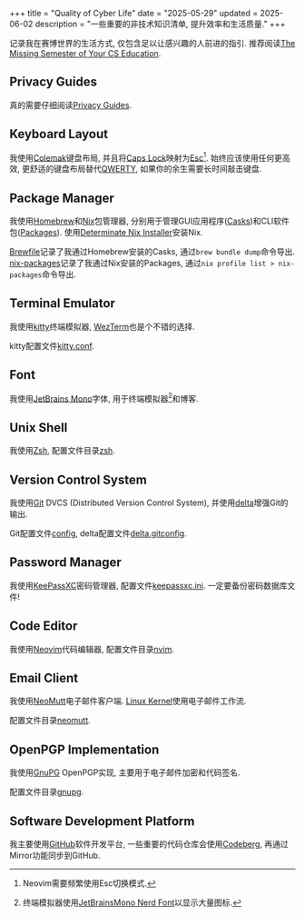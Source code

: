 +++
title = "Quality of Cyber Life"
date = "2025-05-29"
updated = 2025-06-02
description = "一些重要的非技术知识清单, 提升效率和生活质量."
+++

记录我在赛博世界的生活方式, 仅包含足以让感兴趣的人前进的指引. 推荐阅读[The Missing Semester of Your CS Education](https://missing.csail.mit.edu).

## Privacy Guides

真的需要仔细阅读[Privacy Guides](https://privacyguides.org).

## Keyboard Layout

我使用[Colemak](https://colemak.com)键盘布局, 并且将[Caps Lock](https://en.wikipedia.org/wiki/Caps_Lock)映射为[Esc](https://en.wikipedia.org/wiki/Esc_key)[^1]. 始终应该使用任何更高效, 更舒适的键盘布局替代[QWERTY](https://en.wikipedia.org/wiki/QWERTY), 如果你的余生需要长时间敲击键盘.

## Package Manager

我使用[Homebrew](https://brew.sh)和[Nix](https://nixos.org)包管理器, 分别用于管理GUI应用程序([Casks](https://formulae.brew.sh/cask/))和CLI软件包([Packages](https://search.nixos.org/packages)). 使用[Determinate Nix Installer](https://github.com/DeterminateSystems/nix-installer)安装Nix.

[Brewfile](https://github.com/b1nhack/dotfiles/blob/main/Brewfile)记录了我通过Homebrew安装的Casks, 通过`brew bundle dump`命令导出. [nix-packages](https://github.com/b1nhack/dotfiles/blob/main/nix-packages)记录了我通过Nix安装的Packages, 通过`nix profile list > nix-packages`命令导出.

## Terminal Emulator

我使用[kitty](https://sw.kovidgoyal.net/kitty)终端模拟器, [WezTerm](https://wezterm.org)也是个不错的选择.

kitty配置文件[kitty.conf](https://github.com/b1nhack/dotfiles/blob/main/kitty/kitty.conf).

## Font

我使用[JetBrains Mono](https://www.jetbrains.com/lp/mono/)字体, 用于终端模拟器[^2]和博客.

## Unix Shell

我使用[Zsh](https://www.zsh.org), 配置文件目录[zsh](https://github.com/b1nhack/dotfiles/tree/main/zsh).

## Version Control System

我使用[Git](https://git-scm.com) DVCS (Distributed Version Control System), 并使用[delta](https://github.com/dandavison/delta)增强Git的输出.

Git配置文件[config](https://github.com/b1nhack/dotfiles/blob/main/git/config), delta配置文件[delta.gitconfig](https://github.com/b1nhack/dotfiles/blob/main/delta/delta.gitconfig).

## Password Manager

我使用[KeePassXC](https://keepassxc.org)密码管理器, 配置文件[keepassxc.ini](https://github.com/b1nhack/dotfiles/blob/main/keepassxc/keepassxc.ini). 一定要备份密码数据库文件!

## Code Editor

我使用[Neovim](https://neovim.io)代码编辑器, 配置文件目录[nvim](https://github.com/b1nhack/nvim).

## Email Client

我使用[NeoMutt](https://neomutt.org)电子邮件客户端. [Linux Kernel](https://www.kernel.org)使用电子邮件工作流.

配置文件目录[neomutt](https://github.com/b1nhack/dotfiles/tree/main/neomutt).

## OpenPGP Implementation

我使用[GnuPG](https://gnupg.org) OpenPGP实现, 主要用于电子邮件加密和代码签名.

配置文件目录[gnupg](https://github.com/b1nhack/dotfiles/tree/main/gnupg).

## Software Development Platform

我主要使用[GitHub](https://github.com)软件开发平台, 一些重要的代码仓库会使用[Codeberg](https://codeberg.org), 再通过Mirror功能同步到GitHub.

[^1]: Neovim需要频繁使用Esc切换模式.

[^2]: 终端模拟器使用[JetBrainsMono Nerd Font](https://www.programmingfonts.org/#jetbrainsmono)以显示大量图标.

